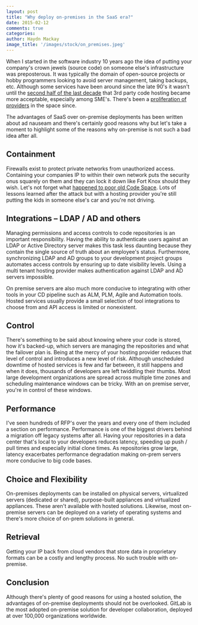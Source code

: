 ```yaml
---
layout: post
title: "Why deploy on-premises in the SaaS era?"
date: 2015-02-12
comments: true
categories:
author: Haydn Mackay
image_title: '/images/stock/on_premises.jpeg'
---
```


When I started in the software industry 10 years ago the idea of
putting your company's crown jewels (source code) on someone else's
infrastructure was preposterous. It was typically the domain of
open-source projects or hobby programmers looking to avoid server
management, taking backups, etc. Although some services have been
around since the late 90's it wasn't until the [second half of the last
decade](http://en.wikipedia.org/wiki/Comparison_of_source_code_software_hosting_facilities) that 3rd party code hosting became more acceptable, especially
among SME's. There's been a [proliferation of providers](http://blog.profitbricks.com/top-source-code-repository-hosts/) in the space since.

The advantages of SaaS over on-premise deployments has been written
about ad nauseam and there's certainly good reasons why but let's take
a moment to highlight some of the reasons why on-premise is not such a
bad idea after all.

<!-- more -->

## Containment
Firewalls exist to protect private networks from unauthorized access.
Containing your companies IP to within their own network puts the
security onus squarely on them and they can lock it down like Fort Knox
should they wish. Let's not forget what [happened to poor old Code
Space](http://www.infoworld.com/article/2608076/data-center/murder-in-the-amazon-cloud.html). Lots of lessons learned after the attack but with a hosting
provider you're still putting the kids in someone else's car and you're
not driving.

## Integrations – LDAP / AD and others
Managing permissions and access controls to code repositories is an
important responsibility. Having the ability to authenticate users
against an LDAP or Active Directory server makes this task less
daunting because they contain the single source of truth about an
employee's status. Furthermore, synchronizing LDAP and AD groups to your
development project groups automates access controls by ensuring up to
date visibility levels. Using a multi tenant hosting provider makes
authentication against LDAP and AD servers impossible.

On premise servers are also much more conducive to integrating with
other tools in your CD pipeline such as ALM, PLM, Agile and Automation
tools. Hosted services usually provide a small selection of  tool
integrations to choose from and API access is limited or nonexistent.

## Control
There's something to be said about knowing where your code is stored,
how it's backed-up, which servers are managing the repositories and
what the failover plan is. Being at the mercy of your hosting provider
reduces that level of control and introduces a new level of risk.
Although unscheduled downtime of hosted services is few and far
between, it still happens and when it does, thousands of developers are
left twiddling their thumbs. Most large development organizations are
spread across multiple time zones and scheduling maintenance windows
can be tricky. With an on premise server, you're in control of these
windows.

## Performance
I've seen hundreds of RFP's over the years and every one of them
included a section on performance. Performance is one of the biggest
drivers behind a migration off legacy systems after all. Having your
repositories in a data center that's local to your developers reduces
latency, speeding up push / pull times and especially initial clone
times.  As repositories grow large, latency exacerbates performance
degradation making on-prem servers more conducive to big code bases.

## Choice and Flexibility
On-premises deployments can be installed on physical servers,
virtualized servers (dedicated or shared), purpose-built appliances and
virtualized appliances. These aren't available with hosted solutions.
Likewise, most on-premise servers can be deployed on a variety of
operating systems and there's more choice of on-prem solutions in
general.

## Retrieval
Getting your IP back from cloud vendors that store data in proprietary formats can be a costly and lengthy process. No such trouble with on-premise.

## Conclusion
Although there's plenty of good reasons for using a hosted solution,
the advantages of on-premise deployments should not be overlooked.
GitLab is the most adopted on-premise solution for developer
collaboration, deployed at over 100,000 organizations worldwide.
